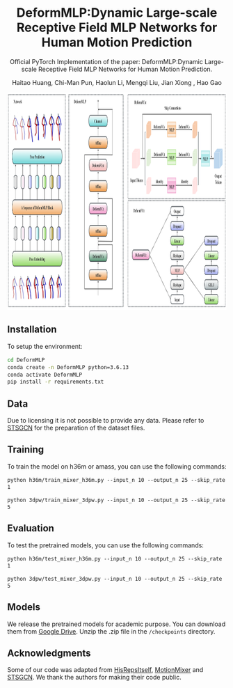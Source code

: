
<div align="center">
<h1>DeformMLP:Dynamic Large-scale Receptive Field MLP Networks for Human Motion Prediction </h1>


Official PyTorch Implementation of the paper: DeformMLP:Dynamic Large-scale Receptive Field MLP Networks for Human Motion Prediction.

Haitao Huang, Chi-Man Pun, Haolun Li, Mengqi Liu, Jian Xiong , Hao Gao



</div>

<div align="middle">
<img src="DeformMLP.png" height="500px">
</div>


## Installation

To setup the environment:
```sh
cd DeformMLP
conda create -n DeformMLP python=3.6.13
conda activate DeformMLP
pip install -r requirements.txt
```

## Data

Due to licensing it is not possible to provide any data. Please refer to [STSGCN](https://github.com/FraLuca/STSGCN) for the preparation of the dataset files.

## Training

To train the model on h36m or amass, you can use the following commands:
 ```
 python h36m/train_mixer_h36m.py --input_n 10 --output_n 25 --skip_rate 1 
 ```
 ```
 python 3dpw/train_mixer_3dpw.py --input_n 10 --output_n 25 --skip_rate 5 
 ```

 ## Evaluation

To test the pretrained models, you can use the following commands:
 ```
 python h36m/test_mixer_h36m.py --input_n 10 --output_n 25 --skip_rate 1 
 ```
 ```
 python 3dpw/test_mixer_3dpw.py --input_n 10 --output_n 25 --skip_rate 5 
 ```

 ## Models

We release the pretrained models for academic purpose. You can download them from [Google Drive](https://drive.google.com/drive/folders/1Ksdybq2qC8xpT7gACtreLpAmzA0fKU5L). Unzip the .zip file in the ```/checkpoints``` directory.

 ## Acknowledgments

 Some of our code was adapted from [HisRepsItself](https://github.com/wei-mao-2019/HisRepItself), [MotionMixer](https://github.com/MotionMLP/MotionMixer) and [STSGCN](https://github.com/FraLuca/STSGCN). We thank the authors for making their code public.

